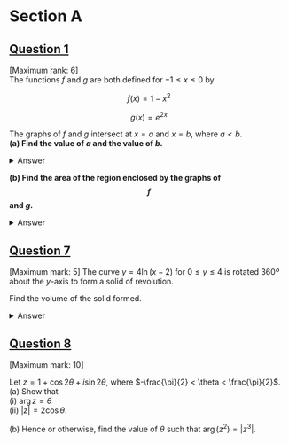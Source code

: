 # Section A

## <ins>Question 1</ins>
[Maximum rank: 6]<br>
The functions $f$ and $g$ are both defined for $-1 \leq x \leq 0$ by <br>
```math
f(x) = 1 - x^2
```
```math
g(x) = e^{2x}
```
The graphs of $f$ and $g$ intersect at $x=a$ and $x=b$, where $a<b$. <br>
**(a) Find the value of $a$ and the value of $b$.** <br>
<details>
  <summary>Answer</summary>
  $f(x) = g(x)$<br>
  $1-x^2 = e^{2x}$<br>
  Using GDC:<br>
  $b = -0.917$<br>
  $a = 0$
</details>

**(b) Find the area of the region enclosed by the graphs of $$f$$ and $g$.**
<details>
  <summary>Answer</summary>
  $A = \int^a_b g(x) - f(x) dx$ <br><br>
  $A = \int^{0}_{-0.917} |1-x^2-e^{2x}| dx$ <br><br>
  $= x-\frac{1}{3}x^3-\frac{1}{2}e^{2x} \Big|^0_{-0.917}$
</details>

## <ins>Question 7</ins>
[Maximum mark: 5]
The curve $y = 4\ln(x-2)$ for $0\leq y \leq 4$ is rotated $360º$ about the $y$-axis to form a solid of revolution.

Find the volume of the solid formed.

<details>
  <summary>Answer</summary>
  Put $x$ in terms of $y$  <br>
  $y = 4\ln(x-2)$ <br>
</details>

## <ins>Question 8</ins>
[Maximum mark: 10]

Let $z = 1 +\cos 2\theta + i \sin 2\theta$, where $-\frac{\pi}{2} < \theta < \frac{\pi}{2}$. <br>
(a) Show that <br>
  (i) $\arg z = \theta$ <br>
  (ii) $|z| = 2 \cos \theta$.<br>

(b) Hence or otherwise, find the value of $\theta$ such that $\arg(z^2) = |z^3|$.
